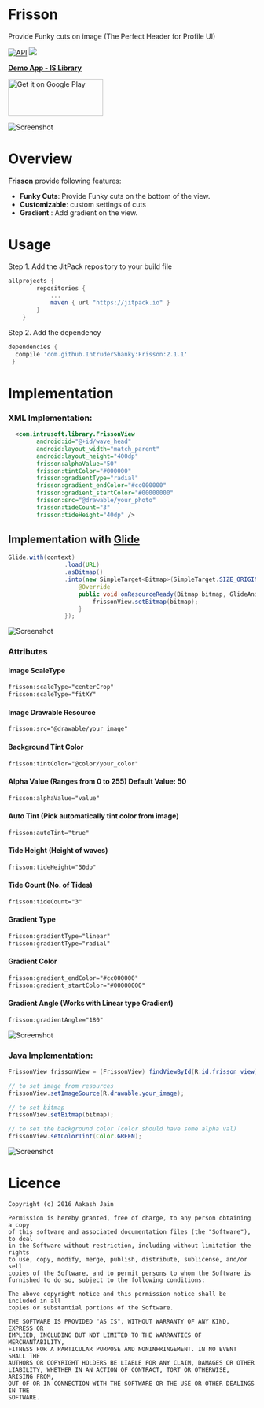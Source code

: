 # Frisson
Provide Funky cuts on image (The Perfect Header for Profile UI) 

[![API](https://img.shields.io/badge/API-9%2B-blue.svg?style=flat)](https://android-arsenal.com/api?level=9)  [![](https://jitpack.io/v/IntruderShanky/FunkyHeader.svg)](https://jitpack.io/#IntruderShanky/FunkyHeader)

**[Demo App - IS Library]**

<a href='https://play.google.com/store/apps/details?id=com.intrusoft.islibrarydemo&utm_source=global_co&utm_small=prtnr&utm_content=Mar2515&utm_campaign=PartBadge&pcampaignid=MKT-Other-global-all-co-prtnr-py-PartBadge-Mar2515-1'><img alt='Get it on Google Play' src='https://play.google.com/intl/en_us/badges/images/generic/en_badge_web_generic.png' width="193" height="75"/></a>

![Screenshot](graphic/frisson.png)

# Overview
**Frisson** provide following features:

* **Funky Cuts**: Provide Funky cuts on the bottom of the view. 
* **Customizable**: custom settings of cuts
* **Gradient** : Add gradient on the view.

# Usage
Step 1. Add the JitPack repository to your build file
```groovy
allprojects {
        repositories {
            ...
            maven { url "https://jitpack.io" }
        }
    }
```
Step 2. Add the dependency
```groovy
dependencies {
  compile 'com.github.IntruderShanky:Frisson:2.1.1'
 }
 ```
# Implementation
### XML Implementation:
```xml
  <com.intrusoft.library.FrissonView
        android:id="@+id/wave_head"
        android:layout_width="match_parent"
        android:layout_height="400dp"
        frisson:alphaValue="50"
        frisson:tintColor="#000000"
        frisson:gradientType="radial"
        frisson:gradient_endColor="#cc000000"
        frisson:gradient_startColor="#00000000"
        frisson:src="@drawable/your_photo"
        frisson:tideCount="3"
        frisson:tideHeight="40dp" />
```
## Implementation with **[Glide]**
```java
Glide.with(context)
                .load(URL)
                .asBitmap()
                .into(new SimpleTarget<Bitmap>(SimpleTarget.SIZE_ORIGINAL, SimpleTarget.SIZE_ORIGINAL) {
                    @Override
                    public void onResourceReady(Bitmap bitmap, GlideAnimation anim) {
                        frissonView.setBitmap(bitmap);
                    }
                });
```
![Screenshot](graphic/frisson_barney.png)
### Attributes
#### Image ScaleType
```xml
frisson:scaleType="centerCrop"
frisson:scaleType="fitXY"
```
#### Image Drawable Resource
```xml
frisson:src="@drawable/your_image"
```
#### Background Tint Color
```xml
frisson:tintColor="@color/your_color"
```
#### Alpha Value (Ranges from 0 to 255) Default Value: 50
```xml
frisson:alphaValue="value"
```
#### Auto Tint (Pick automatically tint color from image)
```xml
frisson:autoTint="true"
```
#### Tide Height (Height of waves)
```xml
frisson:tideHeight="50dp"
```
#### Tide Count (No. of Tides)
```xml
frisson:tideCount="3"
```
#### Gradient Type
```xml
frisson:gradientType="linear"
frisson:gradientType="radial"
```

#### Gradient Color
```xml
frisson:gradient_endColor="#cc000000"
frisson:gradient_startColor="#00000000"
```

#### Gradient Angle (Works with Linear type Gradient)
```xml
frisson:gradientAngle="180"
```
![Screenshot](graphic/frisson_demo1.png)

### Java Implementation:
```java
FrissonView frissonView = (FrissonView) findViewById(R.id.frisson_view);

// to set image from resources        
frissonView.setImageSource(R.drawable.your_image);

// to set bitmap
frissonView.setBitmap(bitmap);

// to set the background color (color should have some alpha val)
frissonView.setColorTint(Color.GREEN);
```

![Screenshot](graphic/frisson_demo.png)
# Licence
```
Copyright (c) 2016 Aakash Jain

Permission is hereby granted, free of charge, to any person obtaining a copy
of this software and associated documentation files (the "Software"), to deal
in the Software without restriction, including without limitation the rights
to use, copy, modify, merge, publish, distribute, sublicense, and/or sell
copies of the Software, and to permit persons to whom the Software is
furnished to do so, subject to the following conditions:

The above copyright notice and this permission notice shall be included in all
copies or substantial portions of the Software.

THE SOFTWARE IS PROVIDED "AS IS", WITHOUT WARRANTY OF ANY KIND, EXPRESS OR
IMPLIED, INCLUDING BUT NOT LIMITED TO THE WARRANTIES OF MERCHANTABILITY,
FITNESS FOR A PARTICULAR PURPOSE AND NONINFRINGEMENT. IN NO EVENT SHALL THE
AUTHORS OR COPYRIGHT HOLDERS BE LIABLE FOR ANY CLAIM, DAMAGES OR OTHER
LIABILITY, WHETHER IN AN ACTION OF CONTRACT, TORT OR OTHERWISE, ARISING FROM,
OUT OF OR IN CONNECTION WITH THE SOFTWARE OR THE USE OR OTHER DEALINGS IN THE
SOFTWARE.
```

[Glide]:		https://github.com/bumptech/glide
[Demo App - IS Library]: https://play.google.com/store/apps/details?id=com.intrusoft.islibrarydemo
